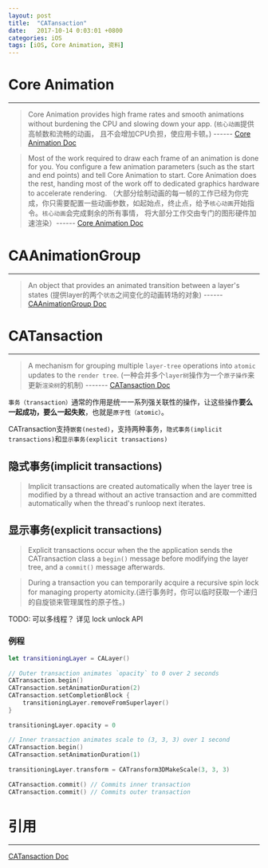 ```yaml
---
layout: post
title:  "CATansaction"
date:   2017-10-14 0:03:01 +0800
categories: iOS
tags: [iOS, Core Animation, 资料]
---
```


# Core Animation 

------

> Core Animation provides high frame rates and smooth animations without burdening the CPU and slowing down your app. (`核心动画`提供高帧数和流畅的动画， 且不会增加CPU负担，使应用卡顿。) ------ [Core Animation Doc][apple-doc-core-animation] 

> Most of the work required to draw each frame of an animation is done for you. You configure a few animation parameters (such as the start and end points) and tell Core Animation to start. Core Animation does the rest, handing most of the work off to dedicated graphics hardware to accelerate rendering. （大部分绘制动画的每一帧的工作已经为你完成，你只需要配置一些动画参数，如起始点，终止点，给予`核心动画`开始指令。`核心动画`会完成剩余的所有事情， 将大部分工作交由专门的图形硬件加速渲染）------ [Core Animation Doc][apple-doc-core-animation] 

# CAAnimationGroup

------

> An object that provides an animated transition between a layer's states (提供layer的两个`状态`之间变化的动画转场的对象) ------ [CAAnimationGroup Doc][apple-doc-caanimationgroup]

# CATansaction

------

> A mechanism for grouping multiple `layer-tree` operations into `atomic` updates to the `render tree`. (一种合并多个`layer树`操作为一个`原子操作`来更新`渲染树`的机制) ------- [CATansaction Doc][apple-doc-catransaction]

`事务（transaction）`通常的作用是统一一系列强关联性的操作，让这些操作**要么一起成功，要么一起失败**，也就是`原子性（atomic）`。

CATransaction支持`嵌套(nested)`，支持两种事务，`隐式事务(implicit transactions)`和`显示事务(explicit transactions)`

## 隐式事务(implicit transactions)

> Implicit transactions are created automatically when the layer tree is modified by a thread without an active transaction and are committed automatically when the thread's runloop next iterates.

## 显示事务(explicit transactions)

>  Explicit transactions occur when the the application sends the CATransaction class a `begin()` message before modifying the layer tree, and a `commit()` message afterwards.

> During a transaction you can temporarily acquire a recursive spin lock for managing property atomicity.(进行事务时，你可以临时获取一个递归的自旋锁来管理属性的原子性。) 

TODO: 可以多线程？
详见 lock unlock API

### 例程
```swift
let transitioningLayer = CALayer()
     
// Outer transaction animates `opacity` to 0 over 2 seconds
CATransaction.begin()
CATransaction.setAnimationDuration(2)
CATransaction.setCompletionBlock {
    transitioningLayer.removeFromSuperlayer()
}
    
transitioningLayer.opacity = 0
     
// Inner transaction animates scale to (3, 3, 3) over 1 second
CATransaction.begin()
CATransaction.setAnimationDuration(1)
     
transitioningLayer.transform = CATransform3DMakeScale(3, 3, 3)
     
CATransaction.commit() // Commits inner transaction
CATransaction.commit() // Commits outer transaction
```

# 引用
------

[CATansaction Doc][apple-doc-catransaction]


[apple-doc-catransaction]: https://developer.apple.com/documentation/quartzcore/catransaction
[apple-doc-core-animation]: https://developer.apple.com/documentation/quartzcore
[apple-doc-caanimationgroup]: https://developer.apple.com/documentation/quartzcore/caanimationgroup